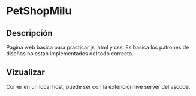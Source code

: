 # PetShopMilu

## Descripción
Pagina web basica para practicar js, html y css. Es basica los patrones de diseños no estan implementados del todo correcto.

## Vizualizar
Correr en un local host, puede ser con la extención live server del vscode.
